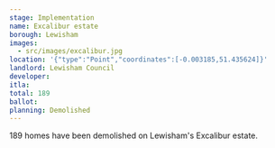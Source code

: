 ```yaml
---
stage: Implementation 
name: Excalibur estate 
borough: Lewisham
images:
  - src/images/excalibur.jpg
location: '{"type":"Point","coordinates":[-0.003185,51.435624]}'
landlord: Lewisham Council
developer:
itla:
total: 189
ballot:
planning: Demolished
---
```

189 homes have been demolished on Lewisham's Excalibur estate.
